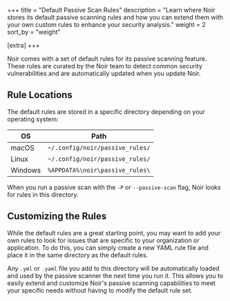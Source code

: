 +++
title = "Default Passive Scan Rules"
description = "Learn where Noir stores its default passive scanning rules and how you can extend them with your own custom rules to enhance your security analysis."
weight = 2
sort_by = "weight"

[extra]
+++

Noir comes with a set of default rules for its passive scanning feature. These rules are curated by the Noir team to detect common security vulnerabilities and are automatically updated when you update Noir.

## Rule Locations

The default rules are stored in a specific directory depending on your operating system:

| OS      | Path                               |
|---------|------------------------------------|
| macOS   | `~/.config/noir/passive_rules/`    |
| Linux   | `~/.config/noir/passive_rules/`    |
| Windows | `%APPDATA%\noir\passive_rules\`   |

When you run a passive scan with the `-P` or `--passive-scan` flag, Noir looks for rules in this directory.

## Customizing the Rules

While the default rules are a great starting point, you may want to add your own rules to look for issues that are specific to your organization or application. To do this, you can simply create a new YAML rule file and place it in the same directory as the default rules.

Any `.yml` or `.yaml` file you add to this directory will be automatically loaded and used by the passive scanner the next time you run it. This allows you to easily extend and customize Noir's passive scanning capabilities to meet your specific needs without having to modify the default rule set.

